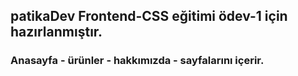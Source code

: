 ## patikaDev Frontend-CSS eğitimi ödev-1 için hazırlanmıştır.
### Anasayfa - ürünler - hakkımızda - sayfalarını içerir.
